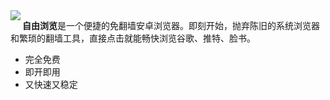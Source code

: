 <img align="left" src="https://bitbucket.org/greatfire/test/raw/1e1f5b03ba3ad610875939a9f587bdda4cc7f371/qr.png">

<strong>自由浏览</strong>是一个便捷的免翻墙安卓浏览器。即刻开始，抛弃陈旧的系统浏览器和繁琐的翻墙工具，直接点击就能畅快浏览谷歌、推特、脸书。

- 完全免费
- 即开即用
- 又快速又稳定
